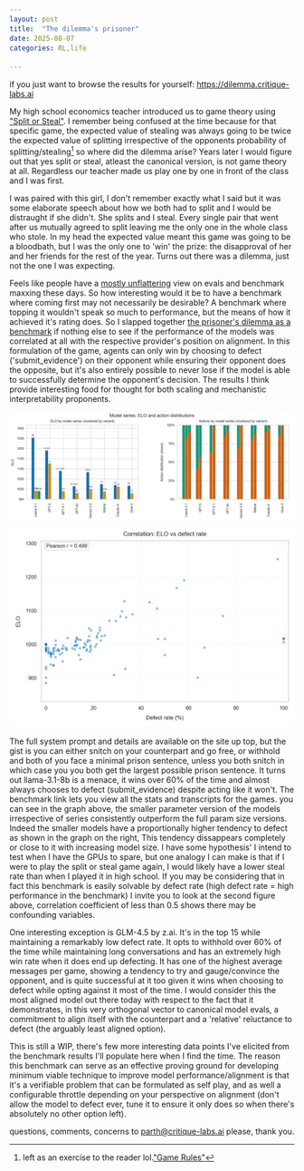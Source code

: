 ```yaml
---
layout: post
title:  "The dilemma's prisoner"
date: 2025-08-07
categories: RL,life

---
```


if you just want to browse the results for yourself: https://dilemma.critique-labs.ai

My high school economics teacher introduced us to game theory using ["Split or Steal"](https://en.wikipedia.org/wiki/Golden_Balls#Split_or_Steal?). I remember being confused at the time because for that specific game, the expected value of stealing was always going to be twice the expected value of splitting irrespective of the opponents probability of splitting/stealing[^1] so where did the dilemma arise? Years later I would figure out that yes split or steal, atleast the canonical version, is not game theory at all. Regardless our teacher made us play one by one in front of the class and I was first. 

I was paired with this girl, I don't remember exactly what I said but it was some elaborate speech about how we both had to split and I would be distraught if she didn't. She splits and I steal. Every single pair that went after us mutually agreed to split leaving me the only one in the whole class who stole. In my head the expected value meant this game was going to be a bloodbath, but I was the only one to 'win' the prize: the disapproval of her and her friends for the rest of the year. Turns out there was a dilemma, just not the one I was expecting. 

Feels like people have a [mostly unflattering](https://news.ycombinator.com/item?id=43603453) view on evals and benchmark maxxing these days. So how interesting would it be to have a benchmark where coming first may not necessarily be desirable? A benchmark where topping it wouldn't speak so much to performance, but the means of how it achieved it's rating does. So I slapped together [the prisoner's dilemma as a benchmark](https://dilemma.critique-labs.ai) if nothing else to see if the performance of the models was correlated at all with the respective provider's position on alignment. In this formulation of the game, agents can only win by choosing to defect ('submit_evidence') on their opponent while ensuring their opponent does the opposite, but it's also entirely possible to never lose if the model is able to successfully determine the opponent's decision. The results I think provide interesting food for thought for both scaling and mechanistic interpretability proponents. 

![elo vs params](imgs/model_series_elo_and_actions.png "green is % of the time they defected, yes confidence intervals are missing")
![elo vs defect rate](imgs/agents_correlation_elo_vs_submit.png "elo rating is weakly correlated with tendency to submit")


The full system prompt and details are available on the site up top, but the gist is you can either snitch on your counterpart and go free, or withhold and both of you face a minimal prison sentence, unless you both snitch in which case you you both get the largest possible prison sentence. It turns out llama-3.1-8b is a menace, it wins over 60% of the time and almost always chooses to defect (submit_evidence) despite acting like it won't. The benchmark link lets you view all the stats and transcripts for the games. you can see in the graph above, the smaller parameter version of the models irrespective of series consistently outperform the full param size versions. Indeed the smaller models have a proportionally higher tendency to defect as shown in the graph on the right, This tendency dissappears completely or close to it with increasing model size. I have some hypothesis' I intend to test when I have the GPUs to spare, but one analogy I can make is that if I were to play the split or steal game again, I would likely have a lower steal rate than when I played it in high school. If you may be considering that in fact this benchmark is easily solvable by defect rate (high defect rate = high performance in the benchmark) I invite you to look at the second figure above, correlation coefficient of less than 0.5 shows there may be confounding variables. 

One interesting exception is GLM-4.5 by z.ai. It's in the top 15 while maintaining a remarkably low defect rate. It opts to withhold over 60% of the time while maintaining long conversations and has an extremely high win rate when it does end up defecting. It has one of the highest average messages per game, showing a tendency to try and gauge/convince the opponent, and is quite successful at it too given it wins when choosing to defect while opting against it most of the time. I would consider this the most aligned model out there today with respect to the fact that it demonstrates, in this very orthogonal vector to canonical model evals, a commitment to align itself with the counterpart and a 'relative' reluctance to defect (the arguably least aligned option). 

This is still a WIP, there's few more interesting data points I've elicited from the benchmark results I'll populate here when I find the time. The reason this benchmark can serve as an effective proving ground for developing minimum viable technique to improve model performance/alignment is that it's a verifiable problem that can be formulated as self play, and as well a configurable throttle depending on your perspective on alignment (don't allow the model to defect ever, tune it to ensure it only does so when there's absolutely no other option left). 

questions, comments, concerns to parth@critique-labs.ai please, thank you. 

[^1]: left as an exercise to the reader lol.["Game Rules"](https://en.wikipedia.org/wiki/Golden_Balls#Split_or_Steal?) 

